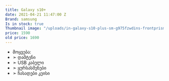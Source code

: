```yaml
---
title: Galaxy s10+
date: 2021-04-21 11:47:00 Z
Brand: samsung
Is in stock: true
Thumbnail image: "/uploads/in-galaxy-s10-plus-sm-g975fzwdins-frontprismwhite-146960103.png"
price: 1590
old price: 1690
---
```


* მოყვება: 
* ➣ დამტენი
* ➣ USB კაბელი
* ➣ ყურსასმენები
* ➣ ჩასადები კეისი